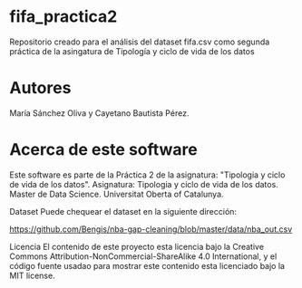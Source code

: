 # fifa_practica2
Repositorio creado para el análisis del dataset fifa.csv como segunda práctica de la asingatura de Tipología y ciclo de vida de los datos


# Autores
María Sánchez Oliva y Cayetano Bautista Pérez.

# Acerca de este software
Este software es parte de la Práctica 2 de la asignatura: "Tipologia y ciclo de vida de los datos".
Asignatura: Tipologia y ciclo de vida de los datos.
Master de Data Science.
Universitat Oberta of Catalunya.

Dataset
Puede chequear el dataset en la siguiente dirección:

https://github.com/Bengis/nba-gap-cleaning/blob/master/data/nba_out.csv

Licencia
El contenido de este proyecto esta licencia bajo la Creative Commons Attribution-NonCommercial-ShareAlike 4.0 International, y el código fuente usadao para mostrar este contenido esta licenciado bajo la MIT license.
